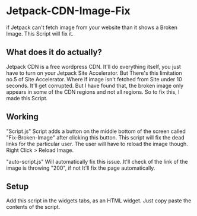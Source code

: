 # Jetpack-CDN-Image-Fix
if Jetpack can't fetch image from your website than it shows a Broken Image. This Script will fix it.

## What does it do actually?
Jetpack CDN is a free wordpress CDN. It'll do everything itself, you just have to turn on your Jetpack Site Accelerator. But There's this limitation no.5 of Site Accelerator. Where if image isn't fetched from Site under 10 seconds. It'll get corrupted. But I have found that, the broken image only appears in some of the CDN regions and not all regions. So to fix this, I made this Script.

## Working
"Script.js" Script adds a button on the middle bottom of the screen called "Fix-Broken-Image" after clicking this button. This script will fix the dead links for the particular user. The user will have to reload the image though. Right Click > Reload Image.

"auto-script.js" Will automatically fix this issue. It'll check of the link of the image is throwing "200", if not It'll fix the page automatically.

## Setup
Add this script in the widgets tabs, as an HTML widget. Just copy paste the contents of the script.
